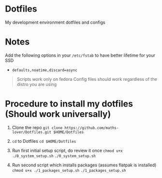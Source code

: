 # Dotfiles 
My development environment dotfiles and configs

# Notes
Add the following options in your `/etc/fstab` to have better lifetime for your SSD
- `defaults,noatime,discard=async`
> Scripts work only on fedora
> Config files should work regardless of the distro you are using

# Procedure to install my dotfiles (Should work universally)
1. Clone the repo
`git clone https://github.com/maths-lover/Dotfiles.git $HOME/Dotfiles`

2. `cd` to Dotfiles
`cd $HOME/Dotfiles`

3. Run first initial setup script, do review it once
`chmod u+x ./0_system_setup.sh`
`./0_system_setup.sh`

4. Run second script which installs packages (assumes flatpak is installed)
`chmod u+x ./1_packages_setup.sh`
`./1_packages_setup.sh`
